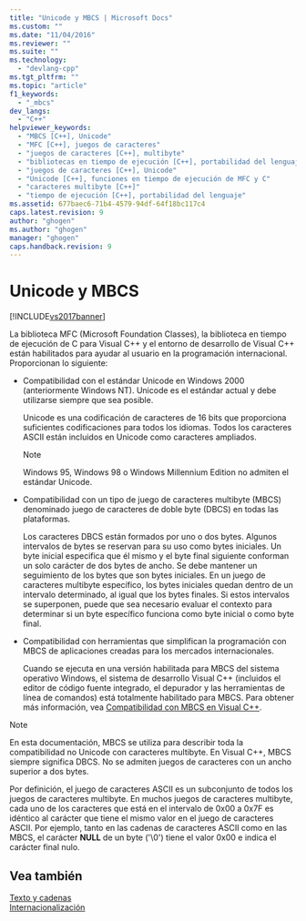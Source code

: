 ```yaml
---
title: "Unicode y MBCS | Microsoft Docs"
ms.custom: ""
ms.date: "11/04/2016"
ms.reviewer: ""
ms.suite: ""
ms.technology: 
  - "devlang-cpp"
ms.tgt_pltfrm: ""
ms.topic: "article"
f1_keywords: 
  - "_mbcs"
dev_langs: 
  - "C++"
helpviewer_keywords: 
  - "MBCS [C++], Unicode"
  - "MFC [C++], juegos de caracteres"
  - "juegos de caracteres [C++], multibyte"
  - "bibliotecas en tiempo de ejecución [C++], portabilidad del lenguaje"
  - "juegos de caracteres [C++], Unicode"
  - "Unicode [C++], funciones en tiempo de ejecución de MFC y C"
  - "caracteres multibyte [C++]"
  - "tiempo de ejecución [C++], portabilidad del lenguaje"
ms.assetid: 677baec6-71b4-4579-94df-64f18bc117c4
caps.latest.revision: 9
author: "ghogen"
ms.author: "ghogen"
manager: "ghogen"
caps.handback.revision: 9
---
```

# Unicode y MBCS
[!INCLUDE[vs2017banner](../assembler/inline/includes/vs2017banner.md)]

La biblioteca MFC \(Microsoft Foundation Classes\), la biblioteca en tiempo de ejecución de C para Visual C\+\+ y el entorno de desarrollo de Visual C\+\+ están habilitados para ayudar al usuario en la programación internacional.  Proporcionan lo siguiente:  
  
-   Compatibilidad con el estándar Unicode en Windows 2000 \(anteriormente Windows NT\).  Unicode es el estándar actual y debe utilizarse siempre que sea posible.  
  
     Unicode es una codificación de caracteres de 16 bits que proporciona suficientes codificaciones para todos los idiomas.  Todos los caracteres ASCII están incluidos en Unicode como caracteres ampliados.  
  
    > [!NOTE]
    >  Windows 95, Windows 98 o Windows Millennium Edition no admiten el estándar Unicode.  
  
-   Compatibilidad con un tipo de juego de caracteres multibyte \(MBCS\) denominado juego de caracteres de doble byte \(DBCS\) en todas las plataformas.  
  
     Los caracteres DBCS están formados por uno o dos bytes.  Algunos intervalos de bytes se reservan para su uso como bytes iniciales.  Un byte inicial especifica que él mismo y el byte final siguiente conforman un solo carácter de dos bytes de ancho.  Se debe mantener un seguimiento de los bytes que son bytes iniciales.  En un juego de caracteres multibyte específico, los bytes iniciales quedan dentro de un intervalo determinado, al igual que los bytes finales.  Si estos intervalos se superponen, puede que sea necesario evaluar el contexto para determinar si un byte específico funciona como byte inicial o como byte final.  
  
-   Compatibilidad con herramientas que simplifican la programación con MBCS de aplicaciones creadas para los mercados internacionales.  
  
     Cuando se ejecuta en una versión habilitada para MBCS del sistema operativo Windows, el sistema de desarrollo Visual C\+\+ \(incluidos el editor de código fuente integrado, el depurador y las herramientas de línea de comandos\) está totalmente habilitado para MBCS.  Para obtener más información, vea [Compatibilidad con MBCS en Visual C\+\+](../text/mbcs-support-in-visual-cpp.md).  
  
> [!NOTE]
>  En esta documentación, MBCS se utiliza para describir toda la compatibilidad no Unicode con caracteres multibyte.  En Visual C\+\+, MBCS siempre significa DBCS.  No se admiten juegos de caracteres con un ancho superior a dos bytes.  
  
 Por definición, el juego de caracteres ASCII es un subconjunto de todos los juegos de caracteres multibyte.  En muchos juegos de caracteres multibyte, cada uno de los caracteres que está en el intervalo de 0x00 a 0x7F es idéntico al carácter que tiene el mismo valor en el juego de caracteres ASCII.  Por ejemplo, tanto en las cadenas de caracteres ASCII como en las MBCS, el carácter **NULL** de un byte \('\\0'\) tiene el valor 0x00 e indica el carácter final nulo.  
  
## Vea también  
 [Texto y cadenas](../text/text-and-strings-in-visual-cpp.md)   
 [Internacionalización](../text/international-enabling.md)